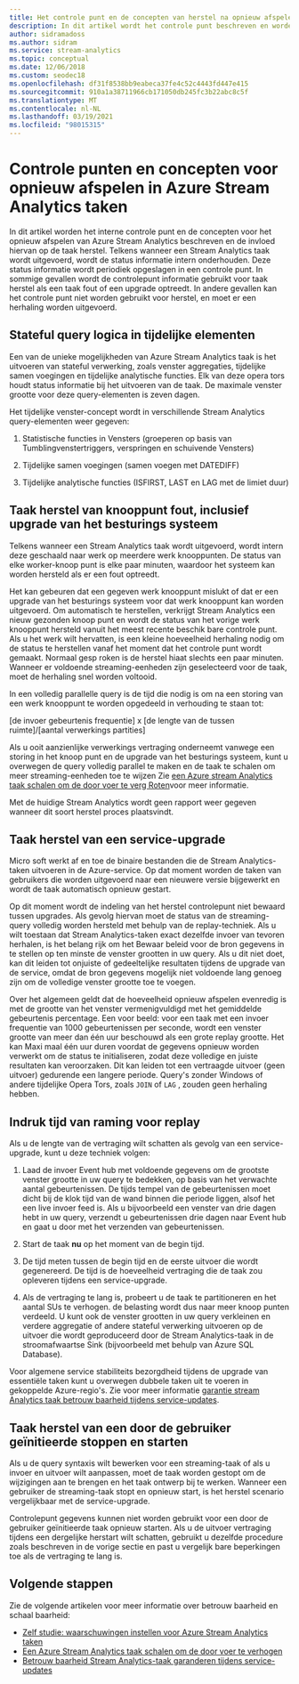```yaml
---
title: Het controle punt en de concepten van herstel na opnieuw afspelen in Azure Stream Analytics
description: In dit artikel wordt het controle punt beschreven en worden de concepten voor taak herstel opnieuw afgespeeld in Azure Stream Analytics.
author: sidramadoss
ms.author: sidram
ms.service: stream-analytics
ms.topic: conceptual
ms.date: 12/06/2018
ms.custom: seodec18
ms.openlocfilehash: df31f8538bb9eabeca37fe4c52c4443fd447e415
ms.sourcegitcommit: 910a1a38711966cb171050db245fc3b22abc8c5f
ms.translationtype: MT
ms.contentlocale: nl-NL
ms.lasthandoff: 03/19/2021
ms.locfileid: "98015315"
---
```

# <a name="checkpoint-and-replay-concepts-in-azure-stream-analytics-jobs"></a>Controle punten en concepten voor opnieuw afspelen in Azure Stream Analytics taken
In dit artikel worden het interne controle punt en de concepten voor het opnieuw afspelen van Azure Stream Analytics beschreven en de invloed hiervan op de taak herstel. Telkens wanneer een Stream Analytics taak wordt uitgevoerd, wordt de status informatie intern onderhouden. Deze status informatie wordt periodiek opgeslagen in een controle punt. In sommige gevallen wordt de controlepunt informatie gebruikt voor taak herstel als een taak fout of een upgrade optreedt. In andere gevallen kan het controle punt niet worden gebruikt voor herstel, en moet er een herhaling worden uitgevoerd.

## <a name="stateful-query-logic-in-temporal-elements"></a>Stateful query logica in tijdelijke elementen
Een van de unieke mogelijkheden van Azure Stream Analytics taak is het uitvoeren van stateful verwerking, zoals venster aggregaties, tijdelijke samen voegingen en tijdelijke analytische functies. Elk van deze opera tors houdt status informatie bij het uitvoeren van de taak. De maximale venster grootte voor deze query-elementen is zeven dagen. 

Het tijdelijke venster-concept wordt in verschillende Stream Analytics query-elementen weer gegeven:
1. Statistische functies in Vensters (groeperen op basis van Tumblingvenstertriggers, verspringen en schuivende Vensters)

2. Tijdelijke samen voegingen (samen voegen met DATEDIFF)

3. Tijdelijke analytische functies (ISFIRST, LAST en LAG met de limiet duur)


## <a name="job-recovery-from-node-failure-including-os-upgrade"></a>Taak herstel van knooppunt fout, inclusief upgrade van het besturings systeem
Telkens wanneer een Stream Analytics taak wordt uitgevoerd, wordt intern deze geschaald naar werk op meerdere werk knooppunten. De status van elke worker-knoop punt is elke paar minuten, waardoor het systeem kan worden hersteld als er een fout optreedt.

Het kan gebeuren dat een gegeven werk knooppunt mislukt of dat er een upgrade van het besturings systeem voor dat werk knooppunt kan worden uitgevoerd. Om automatisch te herstellen, verkrijgt Stream Analytics een nieuw gezonden knoop punt en wordt de status van het vorige werk knooppunt hersteld vanuit het meest recente beschik bare controle punt. Als u het werk wilt hervatten, is een kleine hoeveelheid herhaling nodig om de status te herstellen vanaf het moment dat het controle punt wordt gemaakt. Normaal gesp roken is de herstel hiaat slechts een paar minuten. Wanneer er voldoende streaming-eenheden zijn geselecteerd voor de taak, moet de herhaling snel worden voltooid. 

In een volledig parallelle query is de tijd die nodig is om na een storing van een werk knooppunt te worden opgedeeld in verhouding te staan tot:

[de invoer gebeurtenis frequentie] x [de lengte van de tussen ruimte]/[aantal verwerkings partities]

Als u ooit aanzienlijke verwerkings vertraging onderneemt vanwege een storing in het knoop punt en de upgrade van het besturings systeem, kunt u overwegen de query volledig parallel te maken en de taak te schalen om meer streaming-eenheden toe te wijzen Zie [een Azure stream Analytics taak schalen om de door voer te verg Roten](stream-analytics-scale-jobs.md)voor meer informatie.

Met de huidige Stream Analytics wordt geen rapport weer gegeven wanneer dit soort herstel proces plaatsvindt.

## <a name="job-recovery-from-a-service-upgrade"></a>Taak herstel van een service-upgrade 
Micro soft werkt af en toe de binaire bestanden die de Stream Analytics-taken uitvoeren in de Azure-service. Op dat moment worden de taken van gebruikers die worden uitgevoerd naar een nieuwere versie bijgewerkt en wordt de taak automatisch opnieuw gestart. 

Op dit moment wordt de indeling van het herstel controlepunt niet bewaard tussen upgrades. Als gevolg hiervan moet de status van de streaming-query volledig worden hersteld met behulp van de replay-techniek. Als u wilt toestaan dat Stream Analytics-taken exact dezelfde invoer van tevoren herhalen, is het belang rijk om het Bewaar beleid voor de bron gegevens in te stellen op ten minste de venster grootten in uw query. Als u dit niet doet, kan dit leiden tot onjuiste of gedeeltelijke resultaten tijdens de upgrade van de service, omdat de bron gegevens mogelijk niet voldoende lang genoeg zijn om de volledige venster grootte toe te voegen.

Over het algemeen geldt dat de hoeveelheid opnieuw afspelen evenredig is met de grootte van het venster vermenigvuldigd met het gemiddelde gebeurtenis percentage. Een voor beeld: voor een taak met een invoer frequentie van 1000 gebeurtenissen per seconde, wordt een venster grootte van meer dan één uur beschouwd als een grote replay grootte. Het kan Maxi maal één uur duren voordat de gegevens opnieuw worden verwerkt om de status te initialiseren, zodat deze volledige en juiste resultaten kan veroorzaken. Dit kan leiden tot een vertraagde uitvoer (geen uitvoer) gedurende een langere periode. Query's zonder Windows of andere tijdelijke Opera Tors, zoals `JOIN` of `LAG` , zouden geen herhaling hebben.

## <a name="estimate-replay-catch-up-time"></a>Indruk tijd van raming voor replay
Als u de lengte van de vertraging wilt schatten als gevolg van een service-upgrade, kunt u deze techniek volgen:

1. Laad de invoer Event hub met voldoende gegevens om de grootste venster grootte in uw query te bedekken, op basis van het verwachte aantal gebeurtenissen. De tijds tempel van de gebeurtenissen moet dicht bij de klok tijd van de wand binnen die periode liggen, alsof het een live invoer feed is. Als u bijvoorbeeld een venster van drie dagen hebt in uw query, verzendt u gebeurtenissen drie dagen naar Event hub en gaat u door met het verzenden van gebeurtenissen. 

2. Start de taak **nu** op het moment van de begin tijd. 

3. De tijd meten tussen de begin tijd en de eerste uitvoer die wordt gegenereerd. De tijd is de hoeveelheid vertraging die de taak zou opleveren tijdens een service-upgrade.

4. Als de vertraging te lang is, probeert u de taak te partitioneren en het aantal SUs te verhogen. de belasting wordt dus naar meer knoop punten verdeeld. U kunt ook de venster grootten in uw query verkleinen en verdere aggregatie of andere stateful verwerking uitvoeren op de uitvoer die wordt geproduceerd door de Stream Analytics-taak in de stroomafwaartse Sink (bijvoorbeeld met behulp van Azure SQL Database).

Voor algemene service stabiliteits bezorgdheid tijdens de upgrade van essentiële taken kunt u overwegen dubbele taken uit te voeren in gekoppelde Azure-regio's. Zie voor meer informatie [garantie stream Analytics taak betrouw baarheid tijdens service-updates](stream-analytics-job-reliability.md).

## <a name="job-recovery-from-a-user-initiated-stop-and-start"></a>Taak herstel van een door de gebruiker geïnitieerde stoppen en starten
Als u de query syntaxis wilt bewerken voor een streaming-taak of als u invoer en uitvoer wilt aanpassen, moet de taak worden gestopt om de wijzigingen aan te brengen en het taak ontwerp bij te werken. Wanneer een gebruiker de streaming-taak stopt en opnieuw start, is het herstel scenario vergelijkbaar met de service-upgrade. 

Controlepunt gegevens kunnen niet worden gebruikt voor een door de gebruiker geïnitieerde taak opnieuw starten. Als u de uitvoer vertraging tijdens een dergelijke herstart wilt schatten, gebruikt u dezelfde procedure zoals beschreven in de vorige sectie en past u vergelijk bare beperkingen toe als de vertraging te lang is.

## <a name="next-steps"></a>Volgende stappen
Zie de volgende artikelen voor meer informatie over betrouw baarheid en schaal baarheid:
- [Zelf studie: waarschuwingen instellen voor Azure Stream Analytics taken](stream-analytics-set-up-alerts.md)
- [Een Azure Stream Analytics taak schalen om de door voer te verhogen](stream-analytics-scale-jobs.md)
- [Betrouw baarheid Stream Analytics-taak garanderen tijdens service-updates](stream-analytics-job-reliability.md)

